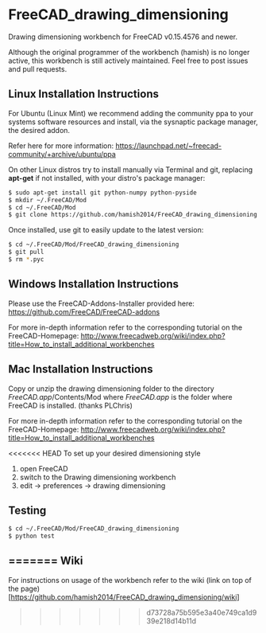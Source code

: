 FreeCAD_drawing_dimensioning
============================

Drawing dimensioning workbench for FreeCAD v0.15.4576 and newer.

Although the original programmer of the workbench (hamish) is no longer active, this workbench is still actively maintained.  Feel free to post issues and pull requests.


Linux Installation Instructions
-------------------------------

For Ubuntu (Linux Mint) we recommend adding the community ppa to your systems software resources and install, via the sysnaptic package manager, the desired addon.

Refer here for more information:
https://launchpad.net/~freecad-community/+archive/ubuntu/ppa

On other Linux distros try to install manually via Terminal and git, replacing **apt-get** if not installed, with your distro's package manager:

```bash
$ sudo apt-get install git python-numpy python-pyside
$ mkdir ~/.FreeCAD/Mod
$ cd ~/.FreeCAD/Mod
$ git clone https://github.com/hamish2014/FreeCAD_drawing_dimensioning.git
```

Once installed, use git to easily update to the latest version:

```bash
$ cd ~/.FreeCAD/Mod/FreeCAD_drawing_dimensioning
$ git pull
$ rm *.pyc
```

Windows Installation Instructions
---------------------------------

Please use the FreeCAD-Addons-Installer provided here:
https://github.com/FreeCAD/FreeCAD-addons

For more in-depth information refer to the corresponding tutorial on the FreeCAD-Homepage:
http://www.freecadweb.org/wiki/index.php?title=How_to_install_additional_workbenches

Mac Installation Instructions
-----------------------------

Copy or unzip the drawing dimensioning folder to the directory *FreeCAD.app*/Contents/Mod
where *FreeCAD.app* is the folder where FreeCAD is installed. (thanks PLChris)

For more in-depth information refer to the corresponding tutorial on the FreeCAD-Homepage:
http://www.freecadweb.org/wiki/index.php?title=How_to_install_additional_workbenches

<<<<<<< HEAD
To set up your desired dimensioning style
  1. open FreeCAD
  2. switch to the Drawing dimensioning workbench
  3. edit -> preferences -> drawing dimensioning


Testing
-------

```bash
$ cd ~/.FreeCAD/Mod/FreeCAD_drawing_dimensioning
$ python test
```
=======
Wiki
----

For instructions on usage of the workbench refer to the wiki (link on top of the page)
[https://github.com/hamish2014/FreeCAD_drawing_dimensioning/wiki]
>>>>>>> d73728a75b595e3a40e749ca1d939e218d14b11d
